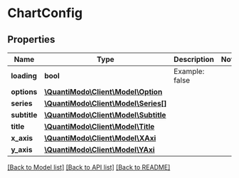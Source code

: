# ChartConfig

## Properties
Name | Type | Description | Notes
------------ | ------------- | ------------- | -------------
**loading** | **bool** | Example: false | 
**options** | [**\QuantiModo\Client\Model\Option**](Option.md) |  | 
**series** | [**\QuantiModo\Client\Model\Series[]**](Series.md) |  | 
**subtitle** | [**\QuantiModo\Client\Model\Subtitle**](Subtitle.md) |  | 
**title** | [**\QuantiModo\Client\Model\Title**](Title.md) |  | 
**x_axis** | [**\QuantiModo\Client\Model\XAxi**](XAxi.md) |  | 
**y_axis** | [**\QuantiModo\Client\Model\YAxi**](YAxi.md) |  | 

[[Back to Model list]](../README.md#documentation-for-models) [[Back to API list]](../README.md#documentation-for-api-endpoints) [[Back to README]](../README.md)


